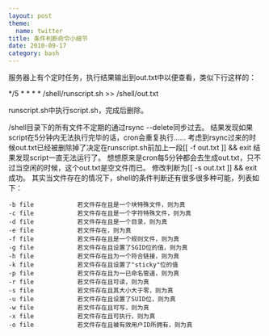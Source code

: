 ```yaml
---
layout: post
theme:
  name: twitter
title: 条件判断命令小细节
date: 2010-09-17
category: bash 
---
```


服务器上有个定时任务，执行结果输出到out.txt中以便查看，类似下行这样的：

*/5 * * * * /shell/runscript.sh >> /shell/out.txt

runscript.sh中执行script.sh，完成后删除。

/shell目录下的所有文件不定期的通过rsync --delete同步过去。
结果发现如果script在5分钟内无法执行完毕的话，cron会重复执行……
考虑到rsync过来的时候out.txt已经被删除掉了决定在runscript.sh前加上一段[[ -f out.txt ]] && exit
结果发现script一直无法运行了。
想想原来是cron每5分钟都会去生成out.txt，只不过当空闲的时候，这个out.txt是空文件而已。
修改判断为[[ -s out.txt ]] && exit
成功。
其实当文件存在的情况下，shell的条件判断还有很多很多种可能，列表如下：

    -b file            若文件存在且是一个块特殊文件，则为真
    -c file            若文件存在且是一个字符特殊文件，则为真
    -d file            若文件存在且是一个目录，则为真
    -e file            若文件存在，则为真
    -f file            若文件存在且是一个规则文件，则为真
    -g file            若文件存在且设置了SGID位的值，则为真
    -h file            若文件存在且为一个符合链接，则为真
    -k file            若文件存在且设置了"sticky"位的值
    -p file            若文件存在且为一已命名管道，则为真
    -r file            若文件存在且可读，则为真
    -s file            若文件存在且其大小大于零，则为真
    -u file            若文件存在且设置了SUID位，则为真
    -w file            若文件存在且可写，则为真
    -x file            若文件存在且可执行，则为真
    -o file            若文件存在且被有效用户ID所拥有，则为真

